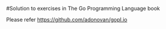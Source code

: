 #Solution to exercises in The Go Programming Language book

Please refer https://github.com/adonovan/gopl.io
